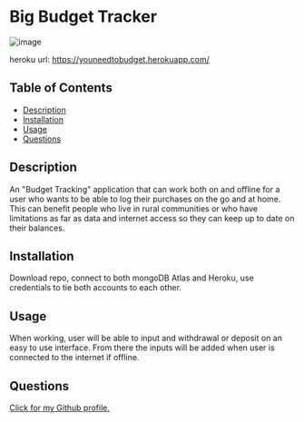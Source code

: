 # Big Budget Tracker

![image](https://user-images.githubusercontent.com/88108211/151098207-7d1fe8e4-b0d9-454f-8741-b3da83cf9b23.png)


heroku url: https://youneedtobudget.herokuapp.com/


  ## Table of Contents

  - [Description](#description)
  - [Installation](#installInstructions)
  - [Usage](#usageInfo)
  - [Questions](#questions)

  ## Description 

  An "Budget Tracking" application that can work both on and offline for a user who wants to be able to log their purchases on the go and at home. This can benefit people who live in rural communities or who have limitations as far as data and internet access so they can keep up to date on their balances. 


  ## Installation 

  Download repo, connect to both mongoDB Atlas and Heroku, use credentials to tie both accounts to each other.  


  ## Usage 

  When working, user will be able to input and withdrawal or deposit on an easy to use interface. From there the inputs will be added when user is connected to the internet if offline. 

  ## Questions 

  [Click for my Github profile.](https://github.com/https://github.com/jpcisneros411) 
